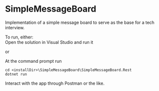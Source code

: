 # SimpleMessageBoard
Implementation of a simple message board to serve as the base for a tech interview.

To run, either:  
Open the solution in Visual Studio and run it

or

At the command prompt run
```
cd <installDir>\SimpleMessageBoard\SimpleMessageBoard.Rest
dotnet run
```

Interact with the app through Postman or the like.
